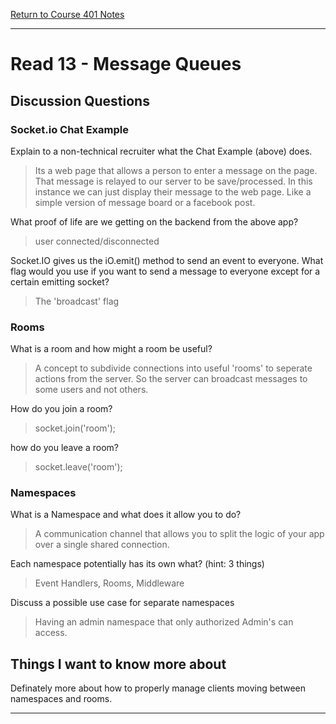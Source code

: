 [Return to Course 401 Notes](https://KrisDunning.github.io/401-Reading-Notes)

-----

# Read 13 - Message Queues

## Discussion Questions

### Socket.io Chat Example

Explain to a non-technical recruiter what the Chat Example (above) does.
> Its a web page that allows a person to enter a message on the page. That message is relayed to our server to be save/processed. In this instance we can just display their message to the web page. Like a simple version of message board or a facebook post.

What proof of life are we getting on the backend from the above app?
> user connected/disconnected

Socket.IO gives us the iO.emit() method to send an event to everyone. What flag would you use if you want to send a message to everyone except for a certain emitting socket?
> The 'broadcast' flag

### Rooms

What is a room and how might a room be useful?
> A concept to subdivide connections into useful 'rooms' to seperate actions from the server. So the server can broadcast messages to some users and not others.

How do you join a room?
> socket.join('room');

how do you leave a room?
> socket.leave('room');

### Namespaces

What is a Namespace and what does it allow you to do?
> A communication channel that allows you to split the logic of your app over a single shared connection.

Each namespace potentially has its own what? (hint: 3 things)
> Event Handlers, Rooms, Middleware

Discuss a possible use case for separate namespaces
> Having an admin namespace that only authorized Admin's can access.

## Things I want to know more about

Definately more about how to properly manage clients moving between namespaces and rooms.

-----
